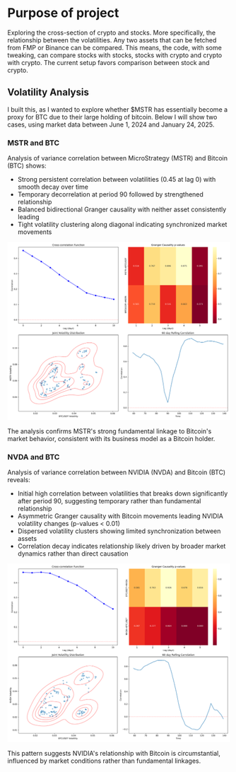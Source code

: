 
# Purpose of project

Exploring the cross-section of crypto and stocks. More specifically, the relationship between the volatilities.
Any two assets that can be fetched from FMP or Binance can be compared. This means, the code, with some tweaking, can compare stocks with stocks, stocks with crypto and crypto with crypto.
The current setup favors comparison between stock and crypto.

## Volatility Analysis

I built this, as I wanted to explore whether $MSTR has essentially become a proxy for BTC due to their large holding of bitcoin.
Below I will show two cases, using market data between June 1, 2024 and January 24, 2025.

### MSTR and BTC

Analysis of variance correlation between MicroStrategy (MSTR) and Bitcoin (BTC) shows:

- Strong persistent correlation between volatilities (0.45 at lag 0) with smooth decay over time
- Temporary decorrelation at period 90 followed by strengthened relationship
- Balanced bidirectional Granger causality with neither asset consistently leading
- Tight volatility clustering along diagonal indicating synchronized market movements

![BTC-MSTR Variance Correlation](results/BTCUSDT-MSTR_variance_correlation.png)

The analysis confirms MSTR's strong fundamental linkage to Bitcoin's market behavior, consistent with its business model as a Bitcoin holder.

### NVDA and BTC

Analysis of variance correlation between NVIDIA (NVDA) and Bitcoin (BTC) reveals:

- Initial high correlation between volatilities that breaks down significantly after period 90, suggesting temporary rather than fundamental relationship
- Asymmetric Granger causality with Bitcoin movements leading NVIDIA volatility changes (p-values < 0.01)
- Dispersed volatility clusters showing limited synchronization between assets
- Correlation decay indicates relationship likely driven by broader market dynamics rather than direct causation

![BTC-NVDA Variance Correlation](results/BTCUSDT-NVDA_variance_correlation.png)

This pattern suggests NVIDIA's relationship with Bitcoin is circumstantial, influenced by market conditions rather than fundamental linkages.
